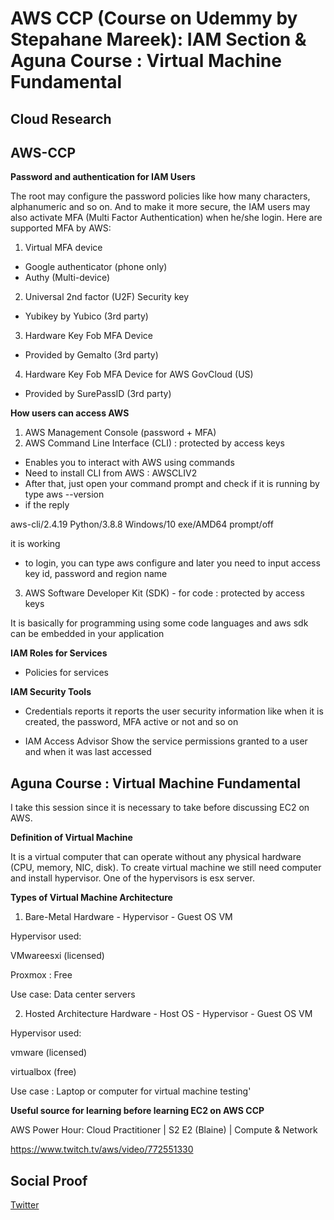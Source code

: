 # AWS CCP (Course on Udemmy by Stepahane Mareek): IAM Section & Aguna Course : Virtual Machine Fundamental

## Cloud Research

## AWS-CCP

**Password and authentication for IAM Users**

The root may configure the password policies like how many characters, alphanumeric and so on. And to make it more secure, the IAM users may also activate MFA (Multi Factor Authentication) when he/she login. Here are supported MFA by AWS:
1. Virtual MFA device
- Google authenticator (phone only)
- Authy (Multi-device)

2. Universal 2nd factor (U2F) Security key
- Yubikey by Yubico (3rd party)

3. Hardware Key Fob MFA Device

- Provided by Gemalto (3rd party)

4. Hardware Key Fob MFA Device for AWS GovCloud (US)

- Provided by SurePassID (3rd party)

**How users can access AWS**
1. AWS Management Console (password + MFA)
2. AWS Command Line Interface (CLI) : protected by access keys
- Enables you to interact with AWS using commands
- Need to install CLI from AWS : AWSCLIV2 
- After that, just open your command prompt and check if it is running by type aws --version
- if the reply 

aws-cli/2.4.19 Python/3.8.8 Windows/10 exe/AMD64 prompt/off

it is working

- to login, you can type aws configure and later you need to input access key id, password and region name

3. AWS Software Developer Kit (SDK) - for code : protected by access keys 

It is basically for programming using some code languages and aws sdk can be embedded in your application

**IAM Roles for Services**
- Policies for services

**IAM Security Tools**
 - Credentials reports
it reports the user security information like when it is created, the password, MFA active or not and so on

- IAM Access Advisor
Show the service permissions granted to a user and when it was last accessed

## Aguna Course : Virtual Machine Fundamental

I take this session since it is necessary to take before discussing EC2 on AWS.

**Definition of Virtual Machine**

It is a virtual computer that can operate without any physical hardware (CPU, memory, NIC, disk). To create virtual machine we still need computer and install hypervisor. One of the hypervisors is esx server.  

**Types of Virtual Machine Architecture**

1. Bare-Metal 
Hardware - Hypervisor - Guest OS VM

Hypervisor used: 

VMwareesxi (licensed)

Proxmox : Free

Use case: Data center servers

2. Hosted Architecture
Hardware - Host OS - Hypervisor - Guest OS VM

Hypervisor used: 

vmware (licensed)

virtualbox (free)

Use case : Laptop or computer for virtual machine testing'

**Useful source for learning before learning EC2 on AWS CCP**

AWS Power Hour: Cloud Practitioner | S2 E2 (Blaine) | Compute & Network

https://www.twitch.tv/aws/video/772551330

## Social Proof

[Twitter](https://twitter.com/JoeSeven08/status/1496090921808838662)
